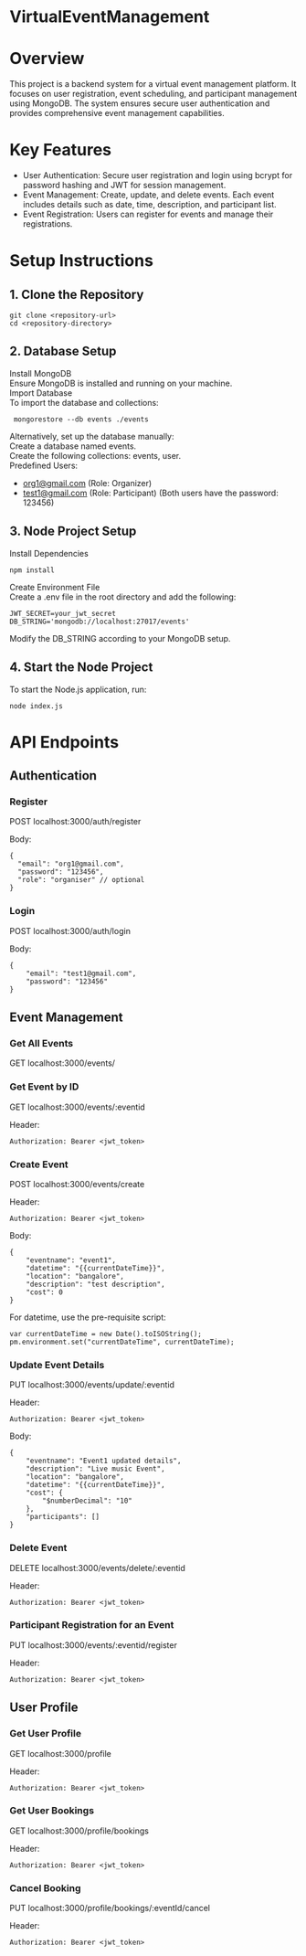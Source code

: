 # VirtualEventManagement

# Overview
This project is a backend system for a virtual event management platform. It focuses on user registration, event scheduling, and participant management using MongoDB. The system ensures secure user authentication and provides comprehensive event management capabilities.

# Key Features
- User Authentication: Secure user registration and login using bcrypt for password hashing and JWT for session management.
- Event Management: Create, update, and delete events. Each event includes details such as date, time, description, and participant list.
- Event Registration: Users can register for events and manage their registrations.

# Setup Instructions
## 1. Clone the Repository

    git clone <repository-url>
    cd <repository-directory>

## 2. Database Setup
Install MongoDB<br />
Ensure MongoDB is installed and running on your machine.<br />
Import Database<br />
To import the database and collections:<br />
     
     mongorestore --db events ./events
   
Alternatively, set up the database manually:<br />
Create a database named events.<br />
Create the following collections: events, user.<br />
Predefined Users:<br />
- org1@gmail.com (Role: Organizer)
- test1@gmail.com (Role: Participant)
(Both users have the password: 123456)<br />

## 3. Node Project Setup
Install Dependencies

    npm install  
    
Create Environment File<br />
Create a .env file in the root directory and add the following:<br />

    JWT_SECRET=your_jwt_secret
    DB_STRING='mongodb://localhost:27017/events'

Modify the DB_STRING according to your MongoDB setup.<br />
  
## 4. Start the Node Project
To start the Node.js application, run:<br />

    node index.js

# API Endpoints
## Authentication
### Register

POST localhost:3000/auth/register

Body:

    {
      "email": "org1@gmail.com",
      "password": "123456",
      "role": "organiser" // optional
    }
### Login

POST localhost:3000/auth/login

Body:

    {
        "email": "test1@gmail.com",
        "password": "123456"
    }

## Event Management
### Get All Events

GET localhost:3000/events/

### Get Event by ID

GET localhost:3000/events/:eventid

Header:

    Authorization: Bearer <jwt_token>

### Create Event

POST localhost:3000/events/create

Header:

    Authorization: Bearer <jwt_token>
Body:

    {
        "eventname": "event1",
        "datetime": "{{currentDateTime}}",
        "location": "bangalore",
        "description": "test description",
        "cost": 0
    }
For datetime, use the pre-requisite script:

    var currentDateTime = new Date().toISOString();
    pm.environment.set("currentDateTime", currentDateTime);

### Update Event Details

PUT localhost:3000/events/update/:eventid

Header:

    Authorization: Bearer <jwt_token>
Body:

    {
        "eventname": "Event1 updated details",
        "description": "Live music Event",
        "location": "bangalore",
        "datetime": "{{currentDateTime}}",
        "cost": {
            "$numberDecimal": "10"
        },
        "participants": []
    }

### Delete Event

DELETE localhost:3000/events/delete/:eventid

Header:

    Authorization: Bearer <jwt_token>

### Participant Registration for an Event

PUT localhost:3000/events/:eventid/register

Header:

    Authorization: Bearer <jwt_token>

## User Profile

### Get User Profile

GET localhost:3000/profile

Header:

    Authorization: Bearer <jwt_token>

### Get User Bookings

GET localhost:3000/profile/bookings

Header:

    Authorization: Bearer <jwt_token>

### Cancel Booking

PUT localhost:3000/profile/bookings/:eventId/cancel

Header:

    Authorization: Bearer <jwt_token>




